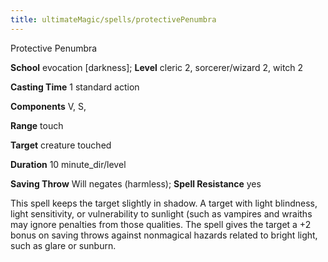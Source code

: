```yaml
---
title: ultimateMagic/spells/protectivePenumbra
---
```

Protective Penumbra

**School** evocation [darkness]; **Level** cleric 2, sorcerer/wizard 2, witch 2

**Casting Time** 1 standard action

**Components** V, S,

**Range** touch

**Target** creature touched

**Duration** 10 minute_dir/level

**Saving Throw** Will negates (harmless); **Spell Resistance** yes

This spell keeps the target slightly in shadow. A target with light blindness, light sensitivity, or vulnerability to sunlight (such as vampires and wraiths may ignore penalties from those qualities. The spell gives the target a +2 bonus on saving throws against nonmagical hazards related to bright light, such as glare or sunburn.

